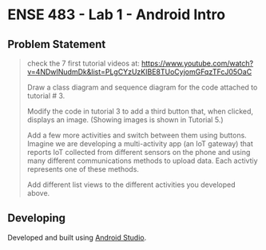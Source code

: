 # ENSE 483 - Lab 1 - Android Intro

## Problem Statement

> check the 7 first tutorial videos at:
> https://www.youtube.com/watch?v=4NDwINudmDk&list=PLgCYzUzKIBE8TUoCyjomGFqzTFcJ05OaC
>
> Draw a class diagram and sequence diagram for the code attached to
> tutorial # 3.
>
> Modify the code in tutorial 3 to add a third button that, when clicked,
> displays an image. (Showing images is shown in Tutorial 5.)
>
> Add a few more activities and switch between them using buttons. Imagine we
> are developing a multi-activity app (an IoT gateway) that reports IoT
> collected from different sensors on the phone and using many different
> communications methods to upload data. Each activtiy represents one of these
> methods.
>
> Add different list views to the different activities you developed above.

## Developing

Developed and built using
[Android Studio](https://developer.android.com/studio).
